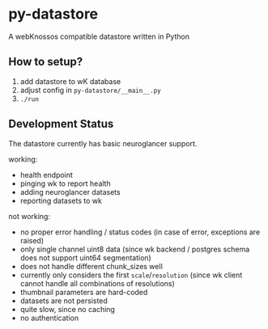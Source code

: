 # py-datastore
A webKnossos compatible datastore written in Python

## How to setup?
1. add datastore to wK database
2. adjust config in `py-datastore/__main__.py`
3. `./run`

## Development Status

The datastore currently has basic neuroglancer support.

working:
* health endpoint
* pinging wk to report health
* adding neuroglancer datasets
* reporting datasets to wk

not working:
* no proper error handling / status codes (in case of error, exceptions are raised)
* only single channel uint8 data (since wk backend / postgres schema does not support uint64 segmentation)
* does not handle different chunk_sizes well
* currently only considers the first `scale`/`resolution` (since wk client cannot handle all combinations of resolutions)
* thumbnail parameters are hard-coded
* datasets are not persisted
* quite slow, since no caching
* no authentication
